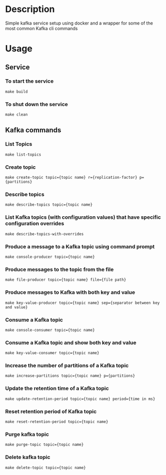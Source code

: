 # Description
Simple kafka service setup using docker and a wrapper for some of the most common Kafka cli commands

# Usage

## Service

### To start the service
`make build`

### To shut down the service
`make clean`

## Kafka commands

### List Topics
`make list-topics`

### Create topic
`make create-topic topic={topic name} r={replication-factor} p={partitions}`

### Describe topics
`make describe-topics topic={topic name}`

### List Kafka topics (with configuration values) that have specific configuration overrides
`make describe-topics-with-overrides`

### Produce a message to a Kafka topic using command prompt
`make console-producer topic={topic name}`

### Produce messages to the topic from the file
`make file-producer topic={topic name} file={file path}`

### Produce messages to Kafka with both key and value
`make key-value-producer topic={topic name} sep={separator between key and value}`

### Consume a Kafka topic
`make console-consumer topic={topic name}`

### Consume a Kafka topic and show both key and value
`make key-value-consumer topic={topic name}`

### Increase the number of partitions of a Kafka topic
`make increase-partitions topic={topic name} p={partitions}`

### Update the retention time of a Kafka topic
`make update-retention-period topic={topic name} period={time in ms}`

### Reset retention period of Kafka topic
`make reset-retention-period topic={topic name}`

### Purge kafka topic
`make purge-topic topic={topic name}`

### Delete kafka topic
`make delete-topic topic={topic name}`
